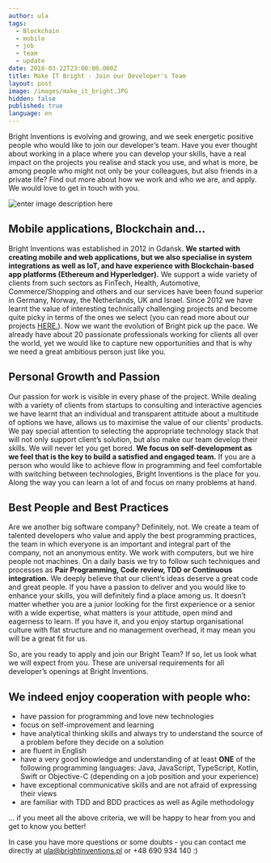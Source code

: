 ```yaml
---
author: ula
tags:
  - Blockchain
  - mobile
  - job
  - team
  - update
date: 2018-03-22T23:00:00.000Z
title: Make IT Bright - Join our Developer's Team
layout: post
image: /images/make_it_bright.JPG
hidden: false
published: true
language: en
---
```

Bright Inventions is evolving and growing, and we seek energetic positive people who would like to join our developer’s team. Have you ever thought about working in a place where you can develop your skills, have a real impact on the projects you realise and stack you use, and what is more, be among people who might not only be your colleagues, but also friends in a private life? Find out more about how we work and who we are, and apply.  We would love to get in touch with you.

![enter image description here](https://lh3.googleusercontent.com/bDVzoIFtDCKW2LoRVSaaoI7DrF-QLYXmwqCwFpUwCpV0o4QvSYShFOz91HlKY04iC7FvKEhMshsL)

## **Mobile applications, Blockchain and...**

Bright Inventions was established in 2012 in Gdańsk. **We started with creating mobile and web applications, but we also specialise in system integrations as well as IoT, and have experience with Blockchain-based app platforms (Ethereum and Hyperledger).** We support a wide variety of clients from such sectors as FinTech, Health, Automotive, Commerce/Shopping and others and our services have been found superior in Germany, Norway, the Netherlands, UK and Israel. Since 2012 we have learnt the value of interesting technically challenging projects and become quite picky in terms of the ones we select (you can read more about our projects [HERE.](https://clutch.co/profile/bright-inventions)). Now we want the evolution of Bright pick up the pace. We already have about 20 passionate professionals working for clients all over the world, yet we would like to capture new opportunities and that is why we need a great ambitious person just like you. 

## **Personal Growth and Passion** 

Our passion for work is visible in every phase of the project. While dealing with a variety of clients from startups to consulting and interactive agencies we have learnt that an individual and transparent attitude about a multitude of options we have, allows us to maximise the value of our clients' products.  We pay special attention to selecting the appropriate technology stack that will not only support client’s solution, but also make our team develop their skills.  We will never let you get bored. **We focus on self-development as we feel that is the key to build a satisfied and engaged team.** If you are a person who would like to achieve flow in programming and feel comfortable with switching between technologies, Bright Inventions is the place for you. Along the way you can learn a lot of and focus on many problems at hand. 

## **Best People and Best Practices** 

Are we another big software company? Definitely, not. We create a team of talented developers who value and apply the best programming practices, the team in which everyone is an important and integral part of the company, not an anonymous entity. We work with computers, but we hire people not machines. On a daily basis we try to follow such techniques and processes as **Pair Programming, Code review, TDD or Continuous integration.** We deeply believe that our client’s ideas deserve a great code and great people. If you have a passion to deliver and you would like to enhance your skills, you will definitely find a place among us. It doesn’t matter whether you are a junior looking for the first experience or a senior with a wide expertise, what matters is your  attitude, open mind and eagerness to learn. If you have it, and you enjoy startup organisational culture with flat structure and no management overhead, it may mean you will be a great fit for us.

So, are you ready to apply and join our Bright Team? If so, let us look what we will expect from you. These are universal requirements for all developer’s openings at Bright Inventions.

## **We indeed enjoy cooperation with people who:**

* have passion for programming and love new technologies
* focus on self-improvement and learning
* have analytical thinking skills and always try to understand the source of a problem before they decide on a solution
* are fluent in English
* have a very good knowledge and understanding of at least **ONE** of the following programming languages: Java, JavaScript, TypeScript, Kotlin, Swift or Objective-C (depending on a job position and your experience)
* have exceptional communicative skills and are not afraid of expressing their views 
* are familiar with TDD and BDD practices as well as Agile methodology

… if you meet all the above criteria, we will be happy to hear from you and get to know you better!

In case you have more questions or some doubts - you can contact me directly at [ula@brightinventions.pl](mailto:ula@brightinventions.pl) or +48 690 934 140 :)
